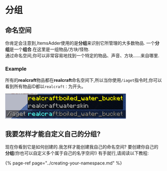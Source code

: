 # 分组

## 命名空间

你肯定会注意到,ItemsAdder使用的是**分组**来识别它所管理的大多数物品. 一个**分组**是一个**组合**.在这里是一组物品/方块/怪物.  
通过命名空间,你可以非常容易地找到一个特定的物品、声音、方块......来自哪里.

### Example

所有的**realcraft**物品都在**realcraft**命名空间下,所以当你使用`/iaget`指令时,你可以看到所有物品ID都以`realcraft：`为开头。

![](../../../../.gitbook/assets/image%20%2810%29.png)

## 我要怎样才能自定义自己的分组?

现在你看到它是如何创建的.我怎样才能创建我自己的命名空间? 要创建你自己的**分组**\(你也可以自定义多个属于自己的名字空间!\) 有手就行,请阅读以下教程:

{% page-ref page="../creating-your-namespace.md" %}

